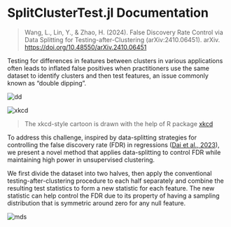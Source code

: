 # SplitClusterTest.jl Documentation

> Wang, L., Lin, Y., & Zhao, H. (2024). False Discovery Rate Control via Data Splitting for Testing-after-Clustering (arXiv:2410.06451). arXiv. <https://doi.org/10.48550/arXiv.2410.06451>
>


Testing for differences in features between clusters in various applications often leads to inflated false positives when practitioners use the same dataset to identify clusters and then test features, an issue commonly known as “double dipping”. 

![dd](https://github.com/user-attachments/assets/e5383503-2e4d-45d0-adff-77f3a0f82899)

![xkcd](https://github.com/user-attachments/assets/8de07b78-8346-4316-ae8c-855c305d625f)

> The xkcd-style cartoon is drawn with the help of R package [xkcd](https://xkcd.r-forge.r-project.org/)

To address this challenge, inspired by data-splitting strategies for controlling the false discovery rate (FDR) in regressions ([Dai et al., 2023](https://www.tandfonline.com/doi/abs/10.1080/01621459.2022.2060113)), we present a novel method that applies data-splitting to control FDR while maintaining high power in unsupervised clustering. 

We first divide the dataset into two halves, then apply the conventional testing-after-clustering procedure to each half separately and combine the resulting test statistics to form a new statistic for each feature. The new statistic can help control the FDR due to its property of having a sampling distribution that is symmetric around zero for any null feature.

![mds](https://github.com/user-attachments/assets/7f75a845-0c9b-41cd-982c-b5fba53c5a71)
